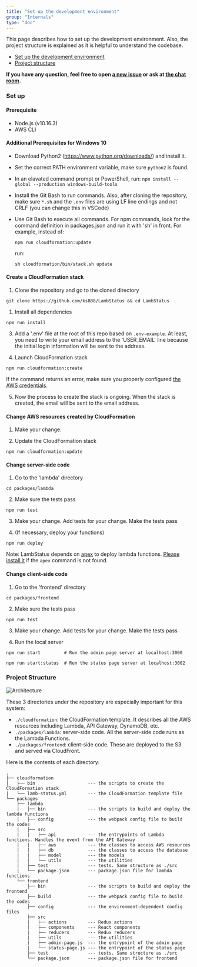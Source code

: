 ```yaml
---
title: "Set up the development environment"
group: "Internals"
type: "doc"
---
```


This page describes how to set up the development environment. Also, the project structure is explained as it is helpful to understand the codebase.

* [Set up the development environment](#set-up)
* [Project structure](#project-structure)

**If you have any question, feel free to open [a new issue](https://github.com/ks888/LambStatus/issues/new) or ask at [the chat room](https://gitter.im/ks888/LambStatus).**

### Set up

#### Prerequisite

* Node.js (v10.16.3)
* AWS CLI

#### Additional Prerequisites for Windows 10

* Download Python2 (https://www.python.org/downloads/) and install it.
* Set the correct PATH environment variable, make sure `python2` is found.
* In an elavated command prompt or PowerShell, run:
`npm install --global --production windows-build-tools`
* Install the Git Bash to run commands. Also, after cloning the repository, make sure `*.sh` and the `.env` files are using LF line endings and not CRLF (you can change this in VSCode) 
* Use Git Bash to execute all commands. For npm commands, look for the command definition in packages.json and run it with 'sh' in front. For example, instead of:
  
  ```npm run cloudformation:update```

  run:
  
  ```sh cloudformation/bin/stack.sh update```


#### Create a CloudFormation stack

1. Clone the repository and go to the cloned directory

`git clone https://github.com/ks888/LambStatus && cd LambStatus`


1. Install all dependencies

`npm run install`

3. Add a '.env' file at the root of this repo based on `.env-example`. At least, you need to write your email address to the 'USER_EMAIL' line because the initial login information will be sent to the address.

4. Launch CloudFormation stack

`npm run cloudformation:create`

If the command returns an error, make sure you properly configured [the AWS credentials](http://docs.aws.amazon.com/cli/latest/userguide/cli-chap-getting-started.html#cli-quick-configuration).

5. Now the process to create the stack is ongoing. When the stack is created, the email will be sent to the email address.

#### Change AWS resources created by CloudFormation

1. Make your change.

2. Update the CloudFormation stack

`npm run cloudformation:update`

#### Change server-side code

1. Go to the 'lambda' directory

`cd packages/lambda`

2. Make sure the tests pass

`npm run test`

3. Make your change. Add tests for your change. Make the tests pass

4. (If necessary, deploy your functions)

`npm run deploy`

Note: LambStatus depends on [apex](http://apex.run/) to deploy lambda functions. [Please install it](http://apex.run/#installation) if the `apex` command is not found.

#### Change client-side code

1. Go to the 'frontend' directory

`cd packages/frontend`

2. Make sure the tests pass

`npm run test`

3. Make your change. Add tests for your change. Make the tests pass

4. Run the local server

`npm run start         # Run the admin page server at localhost:3000`

`npm run start:status  # Run the status page server at localhost:3002`

### Project Structure

![Architecture](Architecture.png)

These 3 directories under the repository are especially important for this system:

* `./cloudformation`: the CloudFormation template. It describes all the AWS resources including Lambda, API Gateway, DynamoDB, etc.
* `./packages/lambda`: server-side code. All the server-side code runs as the Lambda Functions.
* `./packages/frontend`: client-side code. These are deployed to the S3 and served via CloudFront.

Here is the contents of each directory:

```
.
├── cloudformation
|   ├── bin                    --- the scripts to create the CloudFormation stack
|   └── lamb-status.yml        --- the CloudFormation template file
└── packages
    ├── lambda
    |   ├── bin                --- the scripts to build and deploy the lambda functions
    |   ├── config             --- the webpack config file to build the codes
    |   ├── src
    |   |   ├── api            --- the entrypoints of Lambda functions. Handles the event from the API Gateway
    |   |   ├── aws            --- the classes to access AWS resources
    |   |   ├── db             --- the classes to access the database
    |   |   ├── model          --- the models
    |   |   └── utils          --- the utilities
    |   ├── test               --- tests. Same structure as ./src
    |   └── package.json       --- package.json file for lambda functions
    └── frontend
        ├── bin                --- the scripts to build and deploy the frontend
        ├── build              --- the webpack config file to build the codes
        ├── config             --- the environment-dependent config files
        ├── src
        |   ├── actions        --- Redux actions
        |   ├── components     --- React components
        |   ├── reducers       --- Redux reducers
        |   ├── utils          --- the utilities
        |   ├── admin-page.js  --- the entrypoint of the admin page
        |   └── status-page.js --- the entrypoint of the status page
        ├── test               --- tests. Same structure as ./src
        └── package.json       --- package.json file for frontend
```

